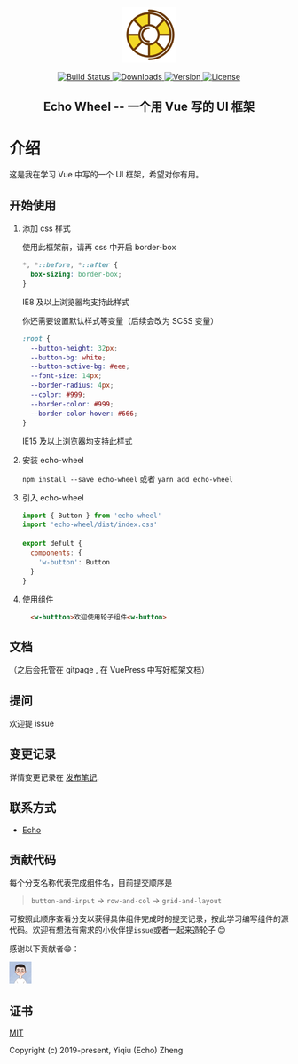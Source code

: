 
<p align="center">
  <a href="https://github.com/zyqq/wheel" target="_blank" rel="noopener noreferrer">
    <img width="100" src="img/轮子.png" alt="Echo Wheel logo">
  </a>
</p>

<p align="center">
  <a href="https://travis-ci.org/zyqq/wheel" target="_blank">
    <img src="https://travis-ci.org/zyqq/wheel.svg?branch=master" alt="Build Status">
  </a>
  <a href="https://npmcharts.com/compare/echo-wheel?minimal=true" target="_blank">
    <img src="https://img.shields.io/npm/dm/echo-wheel.svg" alt="Downloads">
  </a>
  <a href="https://www.npmjs.com/package/echo-wheel" target="_blank">
    <img src="https://img.shields.io/npm/v/echo-wheel.svg" alt="Version">
  </a>
  <a href="https://www.npmjs.com/package/echo-wheel" target="_blank">
    <img src="https://img.shields.io/npm/l/echo-wheel.svg" alt="License">
  </a>
</p>

<h2 align="center">Echo Wheel -- 一个用 Vue 写的 UI 框架</h2>

# 介绍

这是我在学习 Vue 中写的一个 UI 框架，希望对你有用。

## 开始使用

1. 添加 css 样式

    使用此框架前，请再 css 中开启 border-box

    ```css
    *, *::before, *::after {
      box-sizing: border-box;
    }
    ```

    IE8 及以上浏览器均支持此样式

    你还需要设置默认样式等变量（后续会改为 SCSS 变量）

    ```css
    :root {
      --button-height: 32px;
      --button-bg: white;
      --button-active-bg: #eee;
      --font-size: 14px;
      --border-radius: 4px;
      --color: #999;
      --border-color: #999;
      --border-color-hover: #666;
    }
    ```

    IE15 及以上浏览器均支持此样式

2. 安装 echo-wheel

    `npm install --save echo-wheel` 或者 `yarn add echo-wheel`

3. 引入 echo-wheel

    ```js
    import { Button } from 'echo-wheel'
    import 'echo-wheel/dist/index.css'

    export defult {
      components: {
        'w-button': Button
      }
    }
    ```

4. 使用组件

    ```html
      <w-buttton>欢迎使用轮子组件<w-button>
    ```

## 文档

（之后会托管在 gitpage , 在 VuePress 中写好框架文档）

## 提问

欢迎提 issue

## 变更记录

详情变更记录在 [发布笔记](https://github.com/zyqq/wheel/releases).

## 联系方式

- [Echo](https://github.com/zyqq)

## 贡献代码

每个分支名称代表完成组件名，目前提交顺序是

> `button-and-input` -> `row-and-col` -> `grid-and-layout`

可按照此顺序查看分支以获得具体组件完成时的提交记录，按此学习编写组件的源代码。欢迎有想法有需求的小伙伴提`issue`或者一起来造轮子 😊

感谢以下贡献者😄：

<a href="https://github.com/zyqq/wheel/graphs/contributors">
  <img src="img/avatar.jpeg" width="40" />
</a>

## 证书

[MIT](http://opensource.org/licenses/MIT)

Copyright (c) 2019-present, Yiqiu (Echo) Zheng
